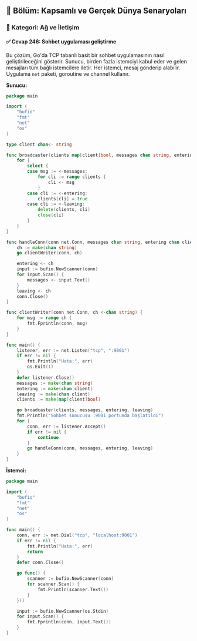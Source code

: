 ## 📘 Bölüm: Kapsamlı ve Gerçek Dünya Senaryoları  
### 🔹 Kategori: Ağ ve İletişim  
#### ✅ Cevap 246: Sohbet uygulaması geliştirme

Bu çözüm, Go'da TCP tabanlı basit bir sohbet uygulamasının nasıl geliştirileceğini gösterir. Sunucu, birden fazla istemciyi kabul eder ve gelen mesajları tüm bağlı istemcilere iletir. Her istemci, mesaj gönderip alabilir. Uygulama `net` paketi, goroutine ve channel kullanır.

**Sunucu:**
```go
package main

import (
    "bufio"
    "fmt"
    "net"
    "os"
)

type client chan<- string

func broadcaster(clients map[client]bool, messages chan string, entering chan client, leaving chan client) {
    for {
        select {
        case msg := <-messages:
            for cli := range clients {
                cli <- msg
            }
        case cli := <-entering:
            clients[cli] = true
        case cli := <-leaving:
            delete(clients, cli)
            close(cli)
        }
    }
}

func handleConn(conn net.Conn, messages chan string, entering chan client, leaving chan client) {
    ch := make(chan string)
    go clientWriter(conn, ch)

    entering <- ch
    input := bufio.NewScanner(conn)
    for input.Scan() {
        messages <- input.Text()
    }
    leaving <- ch
    conn.Close()
}

func clientWriter(conn net.Conn, ch <-chan string) {
    for msg := range ch {
        fmt.Fprintln(conn, msg)
    }
}

func main() {
    listener, err := net.Listen("tcp", ":9001")
    if err != nil {
        fmt.Println("Hata:", err)
        os.Exit(1)
    }
    defer listener.Close()
    messages := make(chan string)
    entering := make(chan client)
    leaving := make(chan client)
    clients := make(map[client]bool)

    go broadcaster(clients, messages, entering, leaving)
    fmt.Println("Sohbet sunucusu :9001 portunda başlatıldı")
    for {
        conn, err := listener.Accept()
        if err != nil {
            continue
        }
        go handleConn(conn, messages, entering, leaving)
    }
}
```

**İstemci:**
```go
package main

import (
    "bufio"
    "fmt"
    "net"
    "os"
)

func main() {
    conn, err := net.Dial("tcp", "localhost:9001")
    if err != nil {
        fmt.Println("Hata:", err)
        return
    }
    defer conn.Close()

    go func() {
        scanner := bufio.NewScanner(conn)
        for scanner.Scan() {
            fmt.Println(scanner.Text())
        }
    }()

    input := bufio.NewScanner(os.Stdin)
    for input.Scan() {
        fmt.Fprintln(conn, input.Text())
    }
}
```
